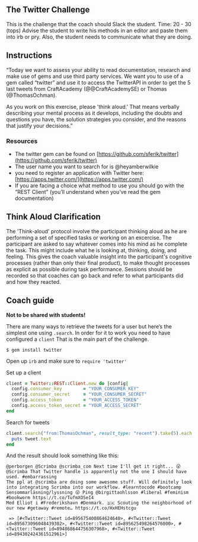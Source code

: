 ## The Twitter Challenge
This is the challenge that the coach should Slack the student. Time: 20 - 30 (tops) Advise the student to write his methods in an editor and paste them into irb or pry.  Also, the student needs to communicate what they are doing.

## Instructions

“Today we want to assess your ability to read documentation, research and make use of gems and use third party services. We want you to use of a gem called “twitter”  and use it to access the TwitterAPI in order to get the 5 last tweets from CraftAcademy (@@CraftAcademySE) or Thomas (@ThomasOchman).

As you work on this exercise, please 'think aloud.' That means verbally describing your mental process as it develops, including the doubts and questions you have, the solution strategies you consider, and the reasons that justify your decisions.”

### Resources
* The twitter gem can be found on [https://github.com/sferik/twitter](https://github.com/sferik/twitter)
* The user name you want to search for is @heyamberwilkie
* you need to register an application with Twitter here: [https://apps.twitter.com/](https://apps.twitter.com/)
* If you are facing a choice what method to use you should go with the “REST Client” (you’ll understand when you’ve read the gem documentation)

## Think Aloud Clarification
The 'Think-aloud' protocol involve the participant thinking aloud as he are performing a set of specified tasks or working on an excercise. The participant are asked to say whatever comes into his mind as he complete the task. This might include what he is looking at, thinking, doing, and feeling. This gives the coach valuable insight into the participant's cognitive processes (rather than only their final product), to make thought processes as explicit as possible during task performance.  Sessions should be recorded so that coaches can go back and refer to what participants did and how they reacted.




## Coach guide
**Not to be shared with students!**

There are many ways to retrieve the tweets for a user but here’s the simplest one using `.search`. 
In order for it to work you need to have configured a `client` That is the main part of the challenge. 

```shell
$ gem install twitter

```
Open up `irb` and make sure to `require 'twitter'`

Set up a client
```ruby
client = Twitter::REST::Client.new do |config|
  config.consumer_key        = "YOUR_CONSUMER_KEY"
  config.consumer_secret     = "YOUR_CONSUMER_SECRET"
  config.access_token        = "YOUR_ACCESS_TOKEN"
  config.access_token_secret = "YOUR_ACCESS_SECRET"
end
```

Search for tweets
```ruby
client.search("from:ThomasOchman", result_type: "recent").take(5).each do |tweet|
  puts tweet.text
end

```

And the result should look something like this:

```shell
@perborgen @Scrimba @scrimba_com Next time I'll get it right... 😜
@Scrimba That Twitter handle is apparently not the one I should have used. #embarrassing
The ppl at @scrimba are doing some awesome stuff. Will definitely look into integrating Scrimba into our workflow. #learntocode #bootcamp
Sensommarläsning/lyssning 😜 Ping @birgittaohlsson #liberal #feminism #bookworm https://t.co/TufmXOSeI4
Med Elliot i #Frederikshavn #Denmark. 🇩🇰 Scouting the neighborhood of our new #getaway #remote… https://t.co/HxHEHstcgu

 => [#<Twitter::Tweet id=895675400864624640>, #<Twitter::Tweet id=895673096048439302>, #<Twitter::Tweet id=895625498264576000>, #<Twitter::Tweet id=894868644756307968>, #<Twitter::Tweet id=894302424361512961>]
```
